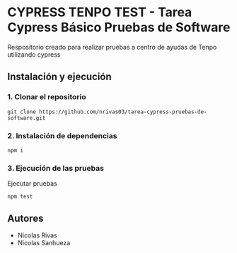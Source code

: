 # CYPRESS TENPO TEST - Tarea Cypress Básico Pruebas de Software

Respositorio creado para realizar pruebas a centro de ayudas de Tenpo utilizando cypress

## Instalación y ejecución

### 1. Clonar el repositorio

    git clone https://github.com/nrivas03/tarea-cypress-pruebas-de-software.git

### 2. Instalación de dependencias

    npm i

### 3. Ejecución de las pruebas

Ejecutar pruebas

    npm test


## Autores

-   Nicolas Rivas
-   Nicolas Sanhueza
